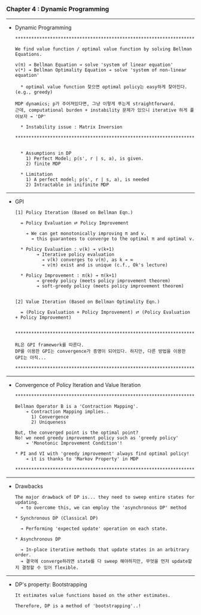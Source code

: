 ### Chapter 4 : Dynamic Programming

---

- Dynamic Programming

      *******************************************************************************

      We find value function / optimal value function by solving Bellman Equations.

      v(π) ➔ Bellman Equation ➔ solve 'system of linear equation'
      v(*) ➔ Bellman Optimality Equation ➔ solve 'system of non-linear equation'

        * optimal value function 찾으면 optimal policy는 easy하게 찾아진다. (e.g., greedy)

      MDP dynamics; p가 주어져있다면, 그냥 이렇게 푸는게 straightforward.
      근데, computational burden + instability 문제가 있으니 iterative 하게 풀어보자 ➔ 'DP'

        * Instability issue : Matrix Inversion
      
      *******************************************************************************


        * Assumptions in DP
          1) Perfect Model; p(s', r | s, a), is given.
          2) finite MDP 

        * Limitation
          1) A perfect model; p(s', r | s, a), is needed
          2) Intractable in inifinite MDP

---

- GPI

      [1] Policy Iteration (Based on Bellman Eqn.) 
      
        = Policy Evaluation ⮂ Policy Improvement

          ➔ We can get monotonically improving π and v.
            ➔ this guarantees to converge to the optimal π and optimal v.
  
        * Policy Evaluation : v(k) ➔ v(k+1) 
              ➔ Iterative policy evaluation
                ➔ v(k) converges to v(π), as k ➔ ∞
                ➔ v(π) exist and is unique (c.f., Ok's lecture)

        * Policy Improvement : π(k) ➔ π(k+1)
              ➔ greedy policy (meets policy improvement theorem)
              ➔ soft-greedy policy (meets policy improvement theorem)

      
      [2] Value Iteration (Based on Bellman Optimality Eqn.)

        = (Policy Evaluation + Policy Improvement) ⮂ (Policy Evaluation + Policy Improvement)


      *************************************************************************

      RL은 GPI framework를 따른다. 
      DP를 이용한 GPI는 convergence가 증명이 되어있다. 하지만, 다른 방법을 이용한 GPI는 아직...

      *************************************************************************



---

- Convergence of Policy Iteration and Value Iteration



      *************************************************************************

      Bellman Operator B is a 'Contraction Mapping'. 
          ➔ Contraction Mapping implies..
            1) Convergence 
            2) Uniqueness

      But, the converged point is the optimal point?
      No! we need greedy improvement policy such as 'greedy policy' 
          ➔ 'Monotonic Improvement Condition'!

      * PI and VI with 'greedy improvement' always find optimal policy!
          ➔ it is thanks to 'Markov Property' in MDP 

      *************************************************************************


---

- Drawbacks

      The major drawback of DP is... they need to sweep entire states for updating.
        ➔ to overcome this, we can employ the 'asynchronous DP' method

      * Synchronous DP (Classical DP)

        ➔ Performing 'expected update' operation on each state.

      * Asynchronous DP

        ➔ In-place iterative methods that update states in an arbitrary order.
        ➔ 결국에 converge하려면 state를 다 sweep 해야하지만, 무엇을 먼저 update할 지 결정할 수 있어 flexible. 


---

- DP's property: Bootstrapping

      It estimates value functions based on the other estimates.
  
      Therefore, DP is a method of 'bootstrapping'..!

        
